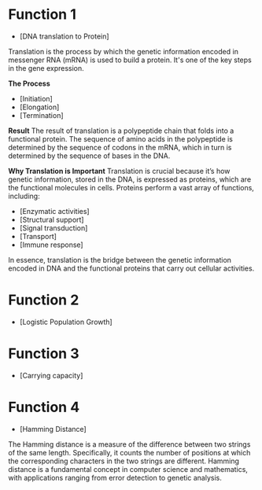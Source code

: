 # Function 1
- [DNA translation to Protein]

Translation is the process by which the genetic information encoded in messenger RNA (mRNA) is used to build a protein. It's one of the key steps in the gene expression.

**The Process**
- [Initiation]
- [Elongation]
- [Termination]

**Result**
The result of translation is a polypeptide chain that folds into a functional protein. The sequence of amino acids in the polypeptide is determined by the sequence of codons in the mRNA, which in turn is determined by the sequence of bases in the DNA.

**Why Translation is Important**
Translation is crucial because it’s how genetic information, stored in the DNA, is expressed as proteins, which are the functional molecules in cells. Proteins perform a vast array of functions, including:
- [Enzymatic activities]
- [Structural support]
- [Signal transduction]
- [Transport]
- [Immune response]

In essence, translation is the bridge between the genetic information encoded in DNA and the functional proteins that carry out cellular activities.

# Function 2
- [Logistic Population Growth]

# Function 3
- [Carrying capacity]

# Function 4
- [Hamming Distance]

The Hamming distance is a measure of the difference between two strings of the same length. Specifically, it counts the number of positions at which the corresponding characters in the two strings are different.
Hamming distance is a fundamental concept in computer science and mathematics, with applications ranging from error detection to genetic analysis.

